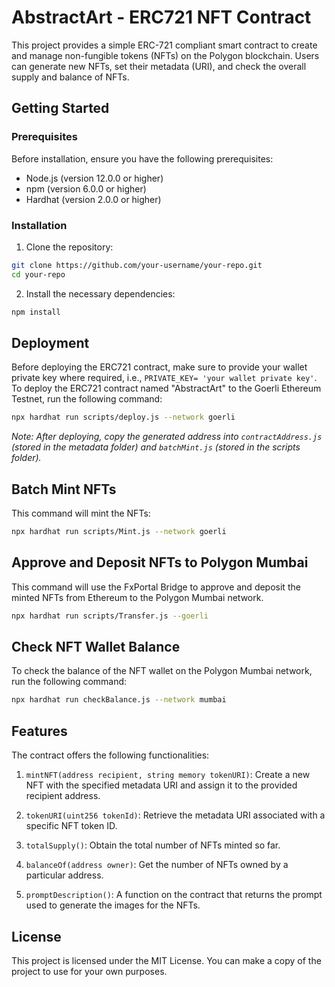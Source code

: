 # AbstractArt - ERC721 NFT Contract

This project provides a simple ERC-721 compliant smart contract to create and manage non-fungible tokens (NFTs) on the Polygon blockchain. Users can generate new NFTs, set their metadata (URI), and check the overall supply and balance of NFTs.

## Getting Started

### Prerequisites

Before installation, ensure you have the following prerequisites:

- Node.js (version 12.0.0 or higher)
- npm (version 6.0.0 or higher)
- Hardhat (version 2.0.0 or higher)

### Installation

1. Clone the repository:

```bash
git clone https://github.com/your-username/your-repo.git
cd your-repo
```

2. Install the necessary dependencies:

```bash
npm install
```

## Deployment

Before deploying the ERC721 contract, make sure to provide your wallet private key where required, i.e., `PRIVATE_KEY= 'your wallet private key'`. To deploy the ERC721 contract named "AbstractArt" to the Goerli Ethereum Testnet, run the following command:

```bash
npx hardhat run scripts/deploy.js --network goerli
```

_Note: After deploying, copy the generated address into `contractAddress.js` (stored in the metadata folder) and `batchMint.js` (stored in the scripts folder)._

## Batch Mint NFTs

This command will mint the NFTs:

```bash
npx hardhat run scripts/Mint.js --network goerli
```

## Approve and Deposit NFTs to Polygon Mumbai

This command will use the FxPortal Bridge to approve and deposit the minted NFTs from Ethereum to the Polygon Mumbai network.

```bash
npx hardhat run scripts/Transfer.js --goerli
```

## Check NFT Wallet Balance

To check the balance of the NFT wallet on the Polygon Mumbai network, run the following command:

```bash
npx hardhat run checkBalance.js --network mumbai
```

## Features

The contract offers the following functionalities:

1. `mintNFT(address recipient, string memory tokenURI)`: Create a new NFT with the specified metadata URI and assign it to the provided recipient address.

2. `tokenURI(uint256 tokenId)`: Retrieve the metadata URI associated with a specific NFT token ID.

3. `totalSupply()`: Obtain the total number of NFTs minted so far.

4. `balanceOf(address owner)`: Get the number of NFTs owned by a particular address.

5. `promptDescription()`: A function on the contract that returns the prompt used to generate the images for the NFTs.

## License

This project is licensed under the MIT License. You can make a copy of the project to use for your own purposes.
